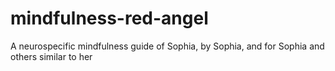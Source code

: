 # mindfulness-red-angel
A neurospecific mindfulness guide of Sophia, by Sophia, and for Sophia and others similar to her
